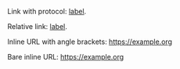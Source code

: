 Link with protocol: [label](https://example.org).

Relative link: [label](./example.html).

Inline URL with angle brackets: <https://example.org>

Bare inline URL: https://example.org
